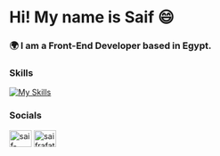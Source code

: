 <h1 align="left">Hi! My name is Saif 😄</h1>
<h3 align="left">🌍 I am a Front-End Developer based in Egypt.</h3>






<h3 align="left">Skills</h3>

[![My Skills](https://skillicons.dev/icons?i=html,css,js,react,redux,git,tailwind,figma&theme=dark)](https://skillicons.dev)

<h3 align="left">Socials</h3>
<p align="left">
<a href="https://linkedin.com/in/saif-rafat" target="blank"><img align="center" src="https://raw.githubusercontent.com/rahuldkjain/github-profile-readme-generator/master/src/images/icons/Social/linked-in-alt.svg" alt="saif-rafat" height="30" width="40" /></a>
<a href="https://fb.com/saifrafathassan" target="blank"><img align="center" src="https://raw.githubusercontent.com/rahuldkjain/github-profile-readme-generator/master/src/images/icons/Social/facebook.svg" alt="saifrafathassan" height="30" width="40" /></a>
</p>
